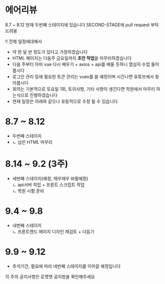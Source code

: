 # 에어리뷰

8.7 ~ 8.12
현재 두번째 스테이지에 있습니다 SECOND-STAGE에 pull request 부탁드려용

‼ 전체 일정에대해서
- 약 한 달 반 정도가 있다고 가정하겠습니다
- HTML 페이지는 다음주 금요일까지 <b>초안 작업</b>을 마무리하겠습니다
- 다음 주부터 아마 vue 다시 배우기 + axios + api를 배울 듯하니 열심히 수업 들어봅시다
- 로그인 관리 등에 필요한 토큰 관리는 vuex를 쓸 예정이며 시간나면 유튜브에서 찾아봅시다
- 회의는 기본적으로 토요일 1회, 토의사항, 기타 사항이 생긴다면 학원에서 마무리 하는식으로 진행하겠습니다
- 현재 일정은 아래와 같으나 유동적으로 수정 될 수 있습니다

# 8.7 ~ 8.12
- 두번째 스테이지
- ㄴ 남은 HTML 마무리

# 8.14 ~ 9.2 (3주)
- 세번째 스테이지(예정, 매우매우 바뀔예정)<br>
ㄴ api서버 작업 + 프론트 스크립트 작업<br>
ㄴ 학원 시험 준비<br>

# 9.4 ~ 9.8
- 네번째 스테이지<br>
ㄴ 프론트엔드 페이지 디자인 재검토 + 다듬기<br>

# 9.9 ~ 9.12<br>
- 추석기간, 필요에 따라 네번째 스테이지를 이어갈 예정입니다<br>

각 주의 공지사항은 로켓챗 공지방을 확인해주세요
